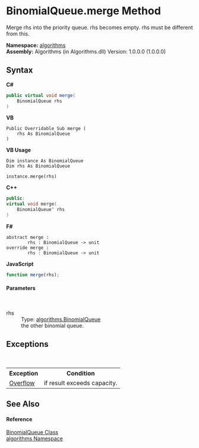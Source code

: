 # BinomialQueue.merge Method 
 

Merge rhs into the priority queue. rhs becomes empty. rhs must be different from this.

**Namespace:**&nbsp;<a href="82f88b43-fdc9-bc99-9558-75fce96d448f">algorithms</a><br />**Assembly:**&nbsp;Algorithms (in Algorithms.dll) Version: 1.0.0.0 (1.0.0.0)

## Syntax

**C#**<br />
``` C#
public virtual void merge(
	BinomialQueue rhs
)
```

**VB**<br />
``` VB
Public Overridable Sub merge ( 
	rhs As BinomialQueue
)
```

**VB Usage**<br />
``` VB Usage
Dim instance As BinomialQueue
Dim rhs As BinomialQueue

instance.merge(rhs)
```

**C++**<br />
``` C++
public:
virtual void merge(
	BinomialQueue^ rhs
)
```

**F#**<br />
``` F#
abstract merge : 
        rhs : BinomialQueue -> unit 
override merge : 
        rhs : BinomialQueue -> unit 
```

**JavaScript**<br />
``` JavaScript
function merge(rhs);
```


#### Parameters
&nbsp;<dl><dt>rhs</dt><dd>Type: <a href="bfd89819-99f1-ae62-d46e-2d42c1866f37">algorithms.BinomialQueue</a><br />the other binomial queue.</dd></dl>

## Exceptions
&nbsp;<table><tr><th>Exception</th><th>Condition</th></tr><tr><td><a href="5e9477c3-c5d3-857a-c7bd-11fd512bd148">Overflow</a></td><td>if result exceeds capacity.</td></tr></table>

## See Also


#### Reference
<a href="bfd89819-99f1-ae62-d46e-2d42c1866f37">BinomialQueue Class</a><br /><a href="82f88b43-fdc9-bc99-9558-75fce96d448f">algorithms Namespace</a><br />